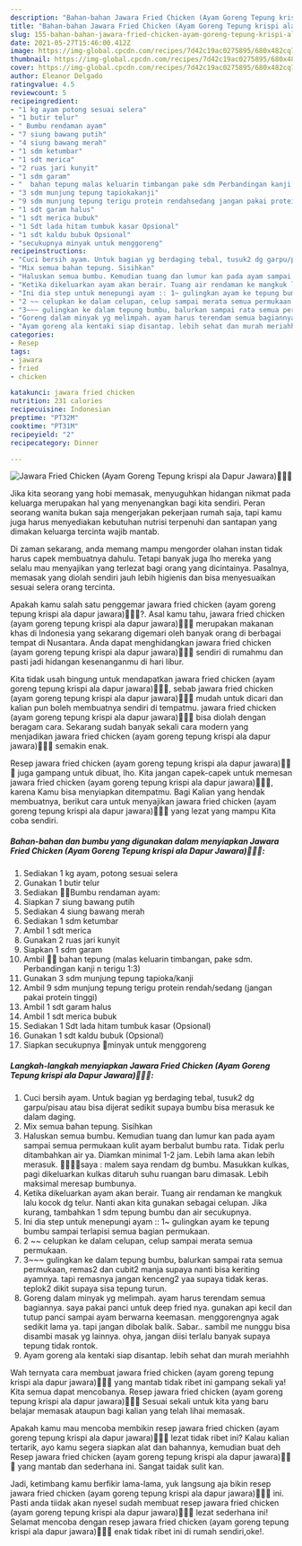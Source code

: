 ```yaml
---
description: "Bahan-bahan Jawara Fried Chicken (Ayam Goreng Tepung krispi ala Dapur Jawara)🍗🍗😋 yang lezat dan Mudah Dibuat"
title: "Bahan-bahan Jawara Fried Chicken (Ayam Goreng Tepung krispi ala Dapur Jawara)🍗🍗😋 yang lezat dan Mudah Dibuat"
slug: 155-bahan-bahan-jawara-fried-chicken-ayam-goreng-tepung-krispi-ala-dapur-jawara-yang-lezat-dan-mudah-dibuat
date: 2021-05-27T15:46:00.412Z
image: https://img-global.cpcdn.com/recipes/7d42c19ac0275895/680x482cq70/jawara-fried-chicken-ayam-goreng-tepung-krispi-ala-dapur-jawara🍗🍗😋-foto-resep-utama.jpg
thumbnail: https://img-global.cpcdn.com/recipes/7d42c19ac0275895/680x482cq70/jawara-fried-chicken-ayam-goreng-tepung-krispi-ala-dapur-jawara🍗🍗😋-foto-resep-utama.jpg
cover: https://img-global.cpcdn.com/recipes/7d42c19ac0275895/680x482cq70/jawara-fried-chicken-ayam-goreng-tepung-krispi-ala-dapur-jawara🍗🍗😋-foto-resep-utama.jpg
author: Eleanor Delgado
ratingvalue: 4.5
reviewcount: 5
recipeingredient:
- "1 kg ayam potong sesuai selera"
- "1 butir telur"
- " Bumbu rendaman ayam"
- "7 siung bawang putih"
- "4 siung bawang merah"
- "1 sdm ketumbar"
- "1 sdt merica"
- "2 ruas jari kunyit"
- "1 sdm garam"
- "  bahan tepung malas keluarin timbangan pake sdm Perbandingan kanji n terigu 13"
- "3 sdm munjung tepung tapiokakanji"
- "9 sdm munjung tepung terigu protein rendahsedang jangan pakai protein tinggi"
- "1 sdt garam halus"
- "1 sdt merica bubuk"
- "1 Sdt lada hitam tumbuk kasar Opsional"
- "1 sdt kaldu bubuk Opsional"
- "secukupnya minyak untuk menggoreng"
recipeinstructions:
- "Cuci bersih ayam. Untuk bagian yg berdaging tebal, tusuk2 dg garpu/pisau atau bisa dijerat sedikit supaya bumbu bisa merasuk ke dalam daging."
- "Mix semua bahan tepung. Sisihkan"
- "Haluskan semua bumbu. Kemudian tuang dan lumur kan pada ayam sampai semua permukaan kulit ayam berbalut bumbu rata. Tidak perlu ditambahkan air ya. Diamkan minimal 1-2 jam. Lebih lama akan lebih merasuk. 🍗🍗🔸🔸saya : malem saya rendam dg bumbu. Masukkan kulkas, pagi dikeluarkan kulkas ditaruh suhu ruangan baru dimasak. Lebih maksimal meresap bumbunya."
- "Ketika dikeluarkan ayam akan berair. Tuang air rendaman ke mangkuk lalu kocok dg telur. Nanti akan kita gunakan sebagai celupan. Jika kurang, tambahkan 1 sdm tepung bumbu dan air secukupnya."
- "Ini dia step untuk menepungi ayam :: 1~ gulingkan ayam ke tepung bumbu sampai terlapisi semua bagian permukaan."
- "2 ~~ celupkan ke dalam celupan, celup sampai merata semua permukaan."
- "3~~~ gulingkan ke dalam tepung bumbu, balurkan sampai rata semua permukaan, remas2 dan cubit2 manja supaya nanti bisa keriting ayamnya. tapi remasnya jangan kenceng2 yaa supaya tidak keras. teplok2 dikit supaya sisa tepung turun."
- "Goreng dalam minyak yg melimpah. ayam harus terendam semua bagiannya. saya pakai panci untuk deep fried nya. gunakan api kecil dan tutup panci sampai ayam berwarna keemasan. menggorengnya agak sedikit lama ya. tapi jangan dibolak balik. Sabar.. sambil me nunggu bisa disambi masak yg lainnya. ohya, jangan diisi terlalu banyak supaya tepung tidak rontok."
- "Ayam goreng ala kentaki siap disantap. lebih sehat dan murah meriahhh"
categories:
- Resep
tags:
- jawara
- fried
- chicken

katakunci: jawara fried chicken 
nutrition: 231 calories
recipecuisine: Indonesian
preptime: "PT32M"
cooktime: "PT31M"
recipeyield: "2"
recipecategory: Dinner

---
```



![Jawara Fried Chicken (Ayam Goreng Tepung krispi ala Dapur Jawara)🍗🍗😋](https://img-global.cpcdn.com/recipes/7d42c19ac0275895/680x482cq70/jawara-fried-chicken-ayam-goreng-tepung-krispi-ala-dapur-jawara🍗🍗😋-foto-resep-utama.jpg)

Jika kita seorang yang hobi memasak, menyuguhkan hidangan nikmat pada keluarga merupakan hal yang menyenangkan bagi kita sendiri. Peran seorang  wanita bukan saja mengerjakan pekerjaan rumah saja, tapi kamu juga harus menyediakan kebutuhan nutrisi terpenuhi dan santapan yang dimakan keluarga tercinta wajib mantab.

Di zaman  sekarang, anda memang mampu mengorder olahan instan tidak harus capek membuatnya dahulu. Tetapi banyak juga lho mereka yang selalu mau menyajikan yang terlezat bagi orang yang dicintainya. Pasalnya, memasak yang diolah sendiri jauh lebih higienis dan bisa menyesuaikan sesuai selera orang tercinta. 



Apakah kamu salah satu penggemar jawara fried chicken (ayam goreng tepung krispi ala dapur jawara)🍗🍗😋?. Asal kamu tahu, jawara fried chicken (ayam goreng tepung krispi ala dapur jawara)🍗🍗😋 merupakan makanan khas di Indonesia yang sekarang digemari oleh banyak orang di berbagai tempat di Nusantara. Anda dapat menghidangkan jawara fried chicken (ayam goreng tepung krispi ala dapur jawara)🍗🍗😋 sendiri di rumahmu dan pasti jadi hidangan kesenanganmu di hari libur.

Kita tidak usah bingung untuk mendapatkan jawara fried chicken (ayam goreng tepung krispi ala dapur jawara)🍗🍗😋, sebab jawara fried chicken (ayam goreng tepung krispi ala dapur jawara)🍗🍗😋 mudah untuk dicari dan kalian pun boleh membuatnya sendiri di tempatmu. jawara fried chicken (ayam goreng tepung krispi ala dapur jawara)🍗🍗😋 bisa diolah dengan beragam cara. Sekarang sudah banyak sekali cara modern yang menjadikan jawara fried chicken (ayam goreng tepung krispi ala dapur jawara)🍗🍗😋 semakin enak.

Resep jawara fried chicken (ayam goreng tepung krispi ala dapur jawara)🍗🍗😋 juga gampang untuk dibuat, lho. Kita jangan capek-capek untuk memesan jawara fried chicken (ayam goreng tepung krispi ala dapur jawara)🍗🍗😋, karena Kamu bisa menyiapkan ditempatmu. Bagi Kalian yang hendak membuatnya, berikut cara untuk menyajikan jawara fried chicken (ayam goreng tepung krispi ala dapur jawara)🍗🍗😋 yang lezat yang mampu Kita coba sendiri.

<!--inarticleads1-->

##### Bahan-bahan dan bumbu yang digunakan dalam menyiapkan Jawara Fried Chicken (Ayam Goreng Tepung krispi ala Dapur Jawara)🍗🍗😋:

1. Sediakan 1 kg ayam, potong sesuai selera
1. Gunakan 1 butir telur
1. Sediakan  🔹🔸Bumbu rendaman ayam:
1. Siapkan 7 siung bawang putih
1. Sediakan 4 siung bawang merah
1. Sediakan 1 sdm ketumbar
1. Ambil 1 sdt merica
1. Gunakan 2 ruas jari kunyit
1. Siapkan 1 sdm garam
1. Ambil  🔹🔸 bahan tepung (malas keluarin timbangan, pake sdm. Perbandingan kanji n terigu 1:3)
1. Gunakan 3 sdm munjung tepung tapioka/kanji
1. Ambil 9 sdm munjung tepung terigu protein rendah/sedang (jangan pakai protein tinggi)
1. Ambil 1 sdt garam halus
1. Ambil 1 sdt merica bubuk
1. Sediakan 1 Sdt lada hitam tumbuk kasar (Opsional)
1. Gunakan 1 sdt kaldu bubuk (Opsional)
1. Siapkan secukupnya 🔹minyak untuk menggoreng




<!--inarticleads2-->

##### Langkah-langkah menyiapkan Jawara Fried Chicken (Ayam Goreng Tepung krispi ala Dapur Jawara)🍗🍗😋:

1. Cuci bersih ayam. Untuk bagian yg berdaging tebal, tusuk2 dg garpu/pisau atau bisa dijerat sedikit supaya bumbu bisa merasuk ke dalam daging.
1. Mix semua bahan tepung. Sisihkan
1. Haluskan semua bumbu. Kemudian tuang dan lumur kan pada ayam sampai semua permukaan kulit ayam berbalut bumbu rata. Tidak perlu ditambahkan air ya. Diamkan minimal 1-2 jam. Lebih lama akan lebih merasuk. 🍗🍗🔸🔸saya : malem saya rendam dg bumbu. Masukkan kulkas, pagi dikeluarkan kulkas ditaruh suhu ruangan baru dimasak. Lebih maksimal meresap bumbunya.
1. Ketika dikeluarkan ayam akan berair. Tuang air rendaman ke mangkuk lalu kocok dg telur. Nanti akan kita gunakan sebagai celupan. Jika kurang, tambahkan 1 sdm tepung bumbu dan air secukupnya.
1. Ini dia step untuk menepungi ayam :: 1~ gulingkan ayam ke tepung bumbu sampai terlapisi semua bagian permukaan.
1. 2 ~~ celupkan ke dalam celupan, celup sampai merata semua permukaan.
1. 3~~~ gulingkan ke dalam tepung bumbu, balurkan sampai rata semua permukaan, remas2 dan cubit2 manja supaya nanti bisa keriting ayamnya. tapi remasnya jangan kenceng2 yaa supaya tidak keras. teplok2 dikit supaya sisa tepung turun.
1. Goreng dalam minyak yg melimpah. ayam harus terendam semua bagiannya. saya pakai panci untuk deep fried nya. gunakan api kecil dan tutup panci sampai ayam berwarna keemasan. menggorengnya agak sedikit lama ya. tapi jangan dibolak balik. Sabar.. sambil me nunggu bisa disambi masak yg lainnya. ohya, jangan diisi terlalu banyak supaya tepung tidak rontok.
1. Ayam goreng ala kentaki siap disantap. lebih sehat dan murah meriahhh




Wah ternyata cara membuat jawara fried chicken (ayam goreng tepung krispi ala dapur jawara)🍗🍗😋 yang mantab tidak ribet ini gampang sekali ya! Kita semua dapat mencobanya. Resep jawara fried chicken (ayam goreng tepung krispi ala dapur jawara)🍗🍗😋 Sesuai sekali untuk kita yang baru belajar memasak ataupun bagi kalian yang telah lihai memasak.

Apakah kamu mau mencoba membikin resep jawara fried chicken (ayam goreng tepung krispi ala dapur jawara)🍗🍗😋 lezat tidak ribet ini? Kalau kalian tertarik, ayo kamu segera siapkan alat dan bahannya, kemudian buat deh Resep jawara fried chicken (ayam goreng tepung krispi ala dapur jawara)🍗🍗😋 yang mantab dan sederhana ini. Sangat taidak sulit kan. 

Jadi, ketimbang kamu berfikir lama-lama, yuk langsung aja bikin resep jawara fried chicken (ayam goreng tepung krispi ala dapur jawara)🍗🍗😋 ini. Pasti anda tiidak akan nyesel sudah membuat resep jawara fried chicken (ayam goreng tepung krispi ala dapur jawara)🍗🍗😋 lezat sederhana ini! Selamat mencoba dengan resep jawara fried chicken (ayam goreng tepung krispi ala dapur jawara)🍗🍗😋 enak tidak ribet ini di rumah sendiri,oke!.

